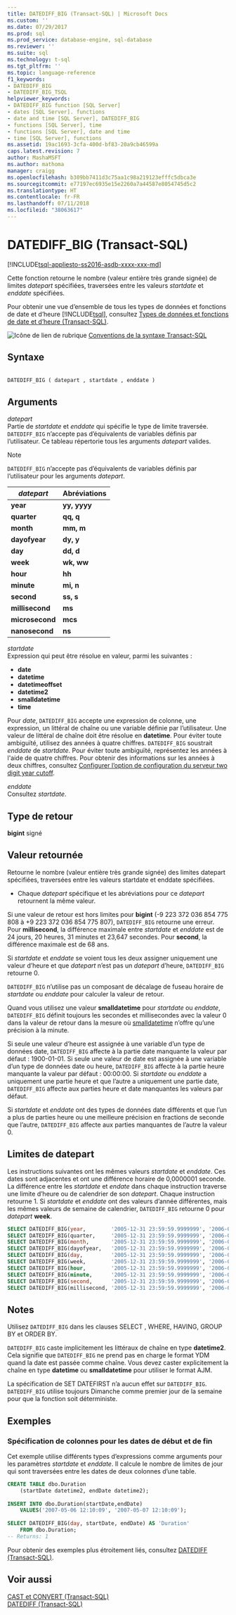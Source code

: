 ```yaml
---
title: DATEDIFF_BIG (Transact-SQL) | Microsoft Docs
ms.custom: ''
ms.date: 07/29/2017
ms.prod: sql
ms.prod_service: database-engine, sql-database
ms.reviewer: ''
ms.suite: sql
ms.technology: t-sql
ms.tgt_pltfrm: ''
ms.topic: language-reference
f1_keywords:
- DATEDIFF_BIG
- DATEDIFF_BIG_TSQL
helpviewer_keywords:
- DATEDIFF_BIG function [SQL Server]
- dates [SQL Server]. functions
- date and time [SQL Server], DATEDIFF_BIG
- functions [SQL Server], time
- functions [SQL Server], date and time
- time [SQL Server], functions
ms.assetid: 19ac1693-3cfa-400d-bf83-20a9cb46599a
caps.latest.revision: 7
author: MashaMSFT
ms.author: mathoma
manager: craigg
ms.openlocfilehash: b309bb7411d3c75aa1c98a219123efffc5dbca3e
ms.sourcegitcommit: e77197ec6935e15e2260a7a44587e8054745d5c2
ms.translationtype: HT
ms.contentlocale: fr-FR
ms.lasthandoff: 07/11/2018
ms.locfileid: "38063617"
---
```

# <a name="datediffbig-transact-sql"></a>DATEDIFF_BIG (Transact-SQL)
[!INCLUDE[tsql-appliesto-ss2016-asdb-xxxx-xxx-md](../../includes/tsql-appliesto-ss2016-asdb-xxxx-xxx-md.md)]

Cette fonction retourne le nombre (valeur entière très grande signée) de limites *datepart* spécifiées, traversées entre les valeurs *startdate* et *enddate* spécifiées.
  
Pour obtenir une vue d’ensemble de tous les types de données et fonctions de date et d’heure [!INCLUDE[tsql](../../includes/tsql-md.md)], consultez [Types de données et fonctions de date et d’heure &#40;Transact-SQL&#41;](../../t-sql/functions/date-and-time-data-types-and-functions-transact-sql.md).
  
![Icône de lien de rubrique](../../database-engine/configure-windows/media/topic-link.gif "Icône lien de rubrique") [Conventions de la syntaxe Transact-SQL](../../t-sql/language-elements/transact-sql-syntax-conventions-transact-sql.md)
  
## <a name="syntax"></a>Syntaxe  
  
```sql
  
DATEDIFF_BIG ( datepart , startdate , enddate )  
```  
  
## <a name="arguments"></a>Arguments  
*datepart*  
Partie de *startdate* et *enddate* qui spécifie le type de limite traversée. `DATEDIFF_BIG` n’accepte pas d’équivalents de variables définis par l’utilisateur. Ce tableau répertorie tous les arguments *datepart* valides.

> [!NOTE]
> `DATEDIFF_BIG` n’accepte pas d’équivalents de variables définis par l’utilisateur pour les arguments *datepart*.
  
|*datepart*|Abréviations|  
|---|---|
|**year**|**yy, yyyy**|  
|**quarter**|**qq, q**|  
|**month**|**mm, m**|  
|**dayofyear**|**dy, y**|  
|**day**|**dd, d**|  
|**week**|**wk, ww**|  
|**hour**|**hh**|  
|**minute**|**mi, n**|  
|**second**|**ss, s**|  
|**millisecond**|**ms**|  
|**microsecond**|**mcs**|  
|**nanosecond**|**ns**|  
  
*startdate*  
Expression qui peut être résolue en valeur, parmi les suivantes :

+ **date**
+ **datetime**
+ **datetimeoffset**
+ **datetime2** 
+ **smalldatetime**
+ **time**

Pour *date*, `DATEDIFF_BIG` accepte une expression de colonne, une expression, un littéral de chaîne ou une variable définie par l’utilisateur. Une valeur de littéral de chaîne doit être résolue en **datetime**. Pour éviter toute ambiguïté, utilisez des années à quatre chiffres. `DATEDIFF_BIG` soustrait *enddate* de *startdate*. Pour éviter toute ambiguïté, représentez les années à l'aide de quatre chiffres. Pour obtenir des informations sur les années à deux chiffres, consultez [Configurer l’option de configuration du serveur two digit year cutoff](../../database-engine/configure-windows/configure-the-two-digit-year-cutoff-server-configuration-option.md).
  
*enddate*  
Consultez *startdate*.
  
## <a name="return-type"></a>Type de retour  

**bigint** signé  
  
## <a name="return-value"></a>Valeur retournée  
Retourne le nombre (valeur entière très grande signée) des limites datepart spécifiées, traversées entre les valeurs startdate et enddate spécifiées.
-   Chaque *datepart* spécifique et les abréviations pour ce *datepart* retournent la même valeur.  
  
Si une valeur de retour est hors limites pour **bigint** (-9 223 372 036 854 775 808 à +9 223 372 036 854 775 807), `DATEDIFF_BIG` retourne une erreur. Pour **millisecond**, la différence maximale entre *startdate* et *enddate* est de 24 jours, 20 heures, 31 minutes et 23,647 secondes. Pour **second**, la différence maximale est de 68 ans.
  
Si *startdate* et *enddate* se voient tous les deux assigner uniquement une valeur d’heure et que *datepart* n’est pas un *datepart* d’heure, `DATEDIFF_BIG` retourne 0.
  
`DATEDIFF_BIG` n’utilise pas un composant de décalage de fuseau horaire de *startdate* ou *enddate* pour calculer la valeur de retour.
  
Quand vous utilisez une valeur **smalldatetime** pour *startdate* ou *enddate*, `DATEDIFF_BIG` définit toujours les secondes et millisecondes avec la valeur 0 dans la valeur de retour dans la mesure où [smalldatetime](../../t-sql/data-types/smalldatetime-transact-sql.md) n’offre qu’une précision à la minute.
  
Si seule une valeur d’heure est assignée à une variable d’un type de données date, `DATEDIFF_BIG` affecte à la partie date manquante la valeur par défaut : 1900-01-01. Si seule une valeur de date est assignée à une variable d’un type de données date ou heure, `DATEDIFF_BIG` affecte à la partie heure manquante la valeur par défaut : 00:00:00. Si *startdate* ou *enddate* a uniquement une partie heure et que l’autre a uniquement une partie date, `DATEDIFF_BIG` affecte aux parties heure et date manquantes les valeurs par défaut.
  
Si *startdate* et *enddate* ont des types de données date différents et que l’un a plus de parties heure ou une meilleure précision en fractions de seconde que l’autre, `DATEDIFF_BIG` affecte aux parties manquantes de l’autre la valeur 0.
  
## <a name="datepart-boundaries"></a>Limites de datepart
Les instructions suivantes ont les mêmes valeurs *startdate* et *enddate*. Ces dates sont adjacentes et ont une différence horaire de 0,0000001 seconde. La différence entre les *startdate* et *endate* dans chaque instruction traverse une limite d’heure ou de calendrier de son *datepart*. Chaque instruction retourne 1. Si *startdate* et *enddate* ont des valeurs d’année différentes, mais les mêmes valeurs de semaine de calendrier, `DATEDIFF_BIG` retourne 0 pour *datepart* **week**.

```sql
SELECT DATEDIFF_BIG(year,        '2005-12-31 23:59:59.9999999', '2006-01-01 00:00:00.0000000');
SELECT DATEDIFF_BIG(quarter,     '2005-12-31 23:59:59.9999999', '2006-01-01 00:00:00.0000000');
SELECT DATEDIFF_BIG(month,       '2005-12-31 23:59:59.9999999', '2006-01-01 00:00:00.0000000');
SELECT DATEDIFF_BIG(dayofyear,   '2005-12-31 23:59:59.9999999', '2006-01-01 00:00:00.0000000');
SELECT DATEDIFF_BIG(day,         '2005-12-31 23:59:59.9999999', '2006-01-01 00:00:00.0000000');
SELECT DATEDIFF_BIG(week,        '2005-12-31 23:59:59.9999999', '2006-01-01 00:00:00.0000000');
SELECT DATEDIFF_BIG(hour,        '2005-12-31 23:59:59.9999999', '2006-01-01 00:00:00.0000000');
SELECT DATEDIFF_BIG(minute,      '2005-12-31 23:59:59.9999999', '2006-01-01 00:00:00.0000000');
SELECT DATEDIFF_BIG(second,      '2005-12-31 23:59:59.9999999', '2006-01-01 00:00:00.0000000');
SELECT DATEDIFF_BIG(millisecond, '2005-12-31 23:59:59.9999999', '2006-01-01 00:00:00.0000000');
```
  
## <a name="remarks"></a>Notes   
Utilisez `DATEDIFF_BIG` dans les clauses SELECT <list>, WHERE, HAVING, GROUP BY et ORDER BY.
  
`DATEDIFF_BIG` caste implicitement les littéraux de chaîne en type **datetime2**. Cela signifie que `DATEDIFF_BIG` ne prend pas en charge le format YDM quand la date est passée comme chaîne. Vous devez caster explicitement la chaîne en type **datetime** ou **smalldatetime** pour utiliser le format AJM.
  
La spécification de SET DATEFIRST n’a aucun effet sur `DATEDIFF_BIG`. `DATEDIFF_BIG` utilise toujours Dimanche comme premier jour de la semaine pour que la fonction soit déterministe.
  
## <a name="examples"></a>Exemples 
  
### <a name="specifying-columns-for-startdate-and-enddate"></a>Spécification de colonnes pour les dates de début et de fin  
Cet exemple utilise différents types d’expressions comme arguments pour les paramètres *startdate* et *enddate*. Il calcule le nombre de limites de jour qui sont traversées entre les dates de deux colonnes d’une table.
  
```sql
CREATE TABLE dbo.Duration  
    (startDate datetime2, endDate datetime2);  
    
INSERT INTO dbo.Duration(startDate,endDate)  
    VALUES('2007-05-06 12:10:09', '2007-05-07 12:10:09');  
    
SELECT DATEDIFF_BIG(day, startDate, endDate) AS 'Duration'  
    FROM dbo.Duration;  
-- Returns: 1  
```  

Pour obtenir des exemples plus étroitement liés, consultez [DATEDIFF &#40;Transact-SQL&#41;](../../t-sql/functions/datediff-transact-sql.md).
  
## <a name="see-also"></a>Voir aussi
[CAST et CONVERT &#40;Transact-SQL&#41;](../../t-sql/functions/cast-and-convert-transact-sql.md)  
[DATEDIFF &#40;Transact-SQL&#41;](../../t-sql/functions/datediff-transact-sql.md)
  
  
